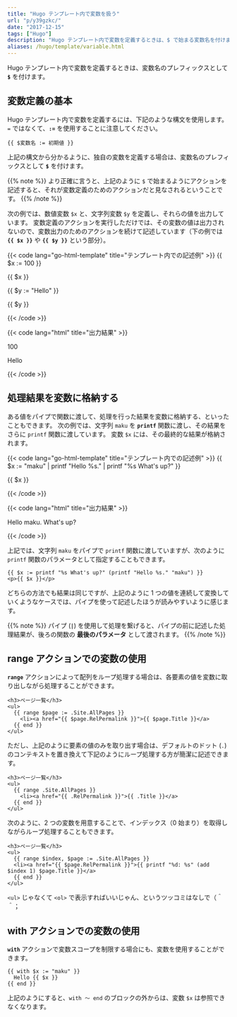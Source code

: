 ```yaml
---
title: "Hugo テンプレート内で変数を扱う"
url: "p/y39gzkc/"
date: "2017-12-15"
tags: ["Hugo"]
description: "Hugo テンプレート内で変数を定義するときは、$ で始まる変数名を付けます。"
aliases: /hugo/template/variable.html
---
```


Hugo テンプレート内で変数を定義するときは、変数名のプレフィックスとして __`$`__ を付けます。

変数定義の基本
----

Hugo テンプレート内で変数を定義するには、下記のような構文を使用します。
`=` ではなくて、__`:=`__ を使用することに注意してください。

```go-html-template
{{ $変数名 := 初期値 }}
```

上記の構文から分かるように、独自の変数を定義する場合は、変数名のプレフィックスとして __`$`__ を付けます。

{{% note %}}
より正確に言うと、上記のように `$` で始まるようにアクションを記述すると、それが変数定義のためのアクションだと見なされるということです。
{{% /note %}}

次の例では、数値変数 `$x` と、文字列変数 `$y` を定義し、それらの値を出力しています。
変数定義のアクションを実行しただけでは、その変数の値は出力されないので、変数出力のためのアクションを続けて記述しています（下の例では __`{{ $x }}`__ や __`{{ $y }}`__ という部分）。

{{< code lang="go-html-template" title="テンプレート内での記述例" >}}
{{ $x := 100 }}
<p>{{ $x }}</p>

{{ $y := "Hello" }}
<p>{{ $y }}</p>
{{< /code >}}

{{< code lang="html" title="出力結果" >}}
<p>100</p>
<p>Hello</p>
{{< /code >}}


処理結果を変数に格納する
----

ある値をパイプで関数に渡して、処理を行った結果を変数に格納する、といったこともできます。
次の例では、文字列 `maku` を __`printf`__ 関数に渡し、その結果をさらに `printf` 関数に渡しています。
変数 `$x` には、その最終的な結果が格納されます。

{{< code lang="go-html-template" title="テンプレート内での記述例" >}}
{{ $x := "maku" | printf "Hello %s." | printf "%s What's up?" }}
<p>{{ $x }}</p>
{{< /code >}}

{{< code lang="html" title="出力結果" >}}
<p>Hello maku. What's up?</p>
{{< /code >}}

上記では、文字列 `maku` をパイプで `printf` 関数に渡していますが、次のように `printf` 関数のパラメータとして指定することもできます。

```go-html-template
{{ $x := printf "%s What's up?" (printf "Hello %s." "maku") }}
<p>{{ $x }}</p>
```

どちらの方法でも結果は同じですが、上記のように 1 つの値を連続して変換していくようなケースでは、パイプを使って記述したほうが読みやすいように感じます。

{{% note %}}
パイプ (__`|`__) を使用して処理を繋げると、パイプの前に記述した処理結果が、後ろの関数の __最後のパラメータ__ として渡されます。
{{% /note %}}


range アクションでの変数の使用
----

__`range`__ アクションによって配列をループ処理する場合は、各要素の値を変数に取り出しながら処理することができます。

```go-html-template
<h3>ページ一覧</h3>
<ul>
  {{ range $page := .Site.AllPages }}
    <li><a href="{{ $page.RelPermalink }}">{{ $page.Title }}</a>
  {{ end }}
</ul>
```

ただし、上記のように要素の値のみを取り出す場合は、デフォルトのドット (`.`) のコンテキストを置き換えて下記のようにループ処理する方が簡潔に記述できます。

```go-html-template
<h3>ページ一覧</h3>
<ul>
  {{ range .Site.AllPages }}
    <li><a href="{{ .RelPermalink }}">{{ .Title }}</a>
  {{ end }}
</ul>
```
次のように、2 つの変数を用意することで、インデックス（0 始まり）を取得しながらループ処理することもできます。

```go-html-template
<h3>ページ一覧</h3>
<ul>
  {{ range $index, $page := .Site.AllPages }}
  <li><a href="{{ $page.RelPermalink }}">{{ printf "%d: %s" (add $index 1) $page.Title }}</a>
  {{ end }}
</ul>
```

`<ul>` じゃなくて `<ol>` で表示すればいいじゃん、というツッコミはなしで（＾＾；


with アクションでの変数の使用
----

__`with`__ アクションで変数スコープを制限する場合にも、変数を使用することができます。

```go-html-template
{{ with $x := "maku" }}
  Hello {{ $x }}
{{ end }}
```

上記のようにすると、`with ～ end` のブロックの外からは、変数 `$x` は参照できなくなります。

